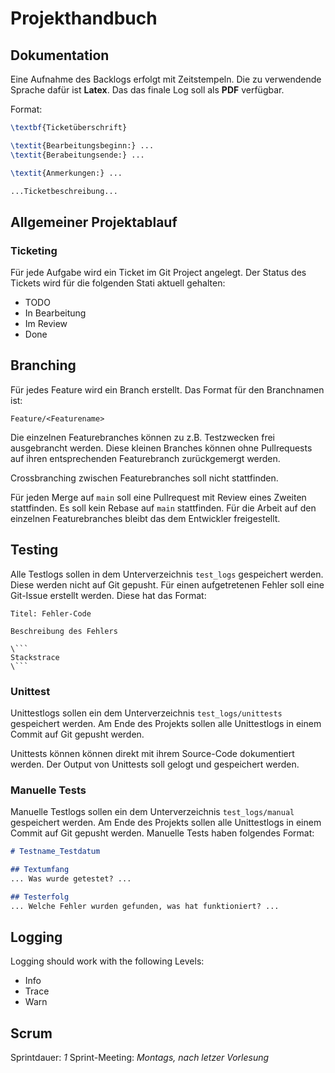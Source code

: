 # Projekthandbuch

## Dokumentation

Eine Aufnahme des Backlogs erfolgt mit Zeitstempeln.
Die zu verwendende Sprache dafür ist **Latex**.
Das das finale Log soll als **PDF** verfügbar.

Format:
```latex
\textbf{Ticketüberschrift}

\textit{Bearbeitungsbeginn:} ...
\textit{Berabeitungsende:} ...

\textit{Anmerkungen:} ...

...Ticketbeschreibung...
```

## Allgemeiner Projektablauf

### Ticketing

Für jede Aufgabe wird ein Ticket im Git Project angelegt.
Der Status des Tickets wird für die folgenden Stati aktuell gehalten:

- TODO
- In Bearbeitung
- Im Review
- Done

## Branching

Für jedes Feature wird ein Branch erstellt.
Das Format für den Branchnamen ist:
```
Feature/<Featurename>
```

Die einzelnen Featurebranches können zu z.B. Testzwecken frei ausgebrancht werden.
Diese kleinen Branches können ohne Pullrequests auf ihren entsprechenden Featurebranch zurückgemergt werden.

Crossbranching zwischen Featurebranches soll nicht stattfinden.

Für jeden Merge auf `main` soll eine Pullrequest mit Review eines Zweiten stattfinden.
Es soll kein Rebase auf `main` stattfinden.
Für die Arbeit auf den einzelnen Featurebranches bleibt das dem Entwickler freigestellt.

## Testing

Alle Testlogs sollen in dem Unterverzeichnis `test_logs` gespeichert werden.
Diese werden nicht auf Git gepusht.
Für einen aufgetretenen Fehler soll eine Git-Issue erstellt werden.
Diese hat das Format:

```
Titel: Fehler-Code

Beschreibung des Fehlers

\```
Stackstrace
\```

```

### Unittest

Unittestlogs sollen ein dem Unterverzeichnis `test_logs/unittests` gespeichert werden.
Am Ende des Projekts sollen alle Unittestlogs in einem Commit auf Git gepusht werden.

Unittests können können direkt mit ihrem Source-Code dokumentiert werden.
Der Output von Unittests soll gelogt und gespeichert werden.

### Manuelle Tests

Manuelle Testlogs sollen ein dem Unterverzeichnis `test_logs/manual` gespeichert werden.
Am Ende des Projekts sollen alle Unittestlogs in einem Commit auf Git gepusht werden.
Manuelle Tests haben folgendes Format:
```markdown
# Testname_Testdatum

## Textumfang
... Was wurde getestet? ...

## Testerfolg
... Welche Fehler wurden gefunden, was hat funktioniert? ...
```

## Logging

Logging should work with the following Levels:

- Info
- Trace
- Warn

## Scrum

Sprintdauer: *1*
Sprint-Meeting: *Montags, nach letzer Vorlesung*
